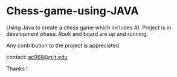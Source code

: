 # Chess-game-using-JAVA
Using Java to create a chess game which includes AI.
Project is in development phase.
Rook and board are up and running.

Any contribution to the project is appreciated.

contact: ac968@njit.edu

Thanks !
